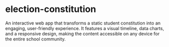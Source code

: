 # election-constitution
An interactive web app that transforms a static student constitution into an engaging, user-friendly experience. It features a visual timeline, data charts, and a responsive design, making the content accessible on any device for the entire school community.
